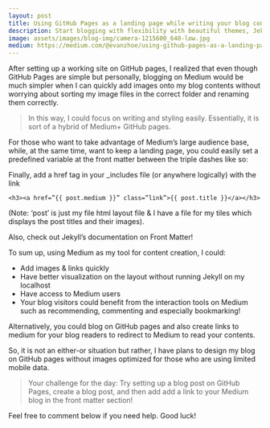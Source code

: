 ```yaml
---
layout: post
title: Using GitHub Pages as a landing page while writing your blog contents on Medium
description: Start blogging with flexibility with beautiful themes, Jekyll, custom domain and DNS provider of your choice.
image: assets/images/blog-img/camera-1215600_640-low.jpg
medium: https://medium.com/@evanzhoe/using-github-pages-as-a-landing-page-while-creating-blog-contents-on-medium-7efd4028bec0
---
```


After setting up a working site on GitHub pages, I realized that even though GitHub Pages are simple but personally, blogging on Medium would be much simpler when I can quickly add images onto my blog contents without worrying about sorting my image files in the correct folder and renaming them correctly.

>In this way, I could focus on writing and styling easily. Essentially, it is sort of a hybrid of Medium+ GitHub pages.


For those who want to take advantage of Medium’s large audience base, while, at the same time, want to keep a landing page, you could easily set a predefined variable at the front matter between the triple dashes like so:

Finally, add a href tag in your _includes file (or anywhere logically) with the link
```
<h3><a href=”{{ post.medium }}” class=”link”>{{ post.title }}</a></h3>
```
(Note: ‘post’ is just my file html layout file & I have a file for my tiles which displays the post titles and their images).

Also, check out Jekyll’s documentation on Front Matter!

To sum up, using Medium as my tool for content creation, I could:

* Add images & links quickly  
* Have better visualization on the layout without running Jekyll on my localhost  
* Have access to Medium users  
* Your blog visitors could benefit from the interaction tools on Medium such as recommending, commenting and especially bookmarking!

Alternatively, you could blog on GitHub pages and also create links to medium for your blog readers to redirect to Medium to read your contents.

So, it is not an either-or situation but rather, I have plans to design my blog on GitHub pages without images optimized for those who are using limited mobile data.

>Your challenge for the day: Try setting up a blog post on GitHub Pages, create a blog post, and then add add a link to your Medium blog in the front matter section!

Feel free to comment below if you need help. Good luck!
